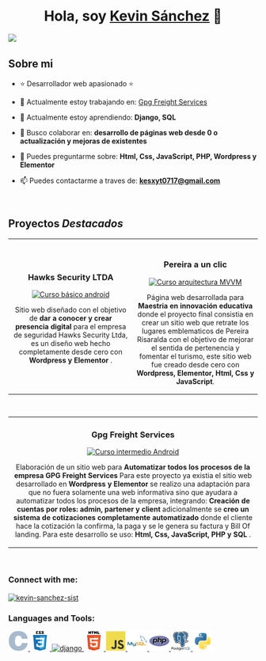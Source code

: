 <div align="center">
<h1 align="center">Hola, soy <a href="https://linkedin.com/in/kevin-sanchez-sist">Kevin Sánchez</a> 👋</h1>
</div>
<img src="https://blogger.googleusercontent.com/img/b/R29vZ2xl/AVvXsEhrNiEzGhIhoLixLS0_70KmGEt7w0zYHIjFmV_egohAb5rKwyNPCx8YAl_ZIdM6ocA3Z36f3GwqTY9JvvOpIAGeGMlhiKJvwg60z2deiLAm17AYXUxSIForm1bBZ3WvlqbUe7yI8ADV88KkzMCfr-9edqdtAOZ7JF4FbXZoDrQgfJR7Fh0x33_hy63TJcyy/s2000/Banner%20para%20Linkedin%20desarrollador%20web%20moderno%20azul%20verde.jpg">

## Sobre mi

- ⭐ Desarrollador web apasionado ⭐

- 🔭 Actualmente estoy trabajando en: [Gpg Freight Services](https://gpgfreight.com/)

- 🌱 Actualmente estoy aprendiendo: **Django, SQL**

- 👯 Busco colaborar en: **desarrollo de páginas web desde 0 o actualización y mejoras de existentes**

- 💬 Puedes preguntarme sobre: **Html, Css, JavaScript, PHP, Wordpress y Elementor**

- 📫 Puedes contactarme a traves de: **kesxyt0717@gmail.com**
<br>

## Proyectos *Destacados*
<table>
<tr>
<td width="50%">
<h3 align="center">Hawks Security LTDA</h3>
<div align="center">
<a href="https://hawkssecurity.com.co/inicio/" target="_blank"><img src="https://blogger.googleusercontent.com/img/a/AVvXsEjs2FF5Zckq9Vp-G6nMze8rrAHZ8EYBHFNYJjYqnWOXoY24WHZoQTjmdg2JXBGlxcBmpPwdA2VH8mhv1Jy19KlvA0nOaX4DOFtqEsPGBLUs-xNiFILXpeQMyVy5j5Y1OLUG4Ucq4kyL0TKodZBKWxZYcV7rKXwjqMO6e1kGS-ju4gN7hk9Ip8FAX3wRuirr" width="400" alt="Curso básico android"></a>

<p>Sitio web diseñado con el objetivo de <strong>dar a conocer y crear presencia digital</strong> para el empresa de seguridad Hawks Security Ltda, es un diseño web hecho completamente desde cero con <strong> Wordpress y Elementor </strong>.</p>
</div>
                                                                                      
</td>

<td width="50%">
               <br>
<h3 align="center">Pereira a un clic</h3>
<div align="center">                                       
<a href="https://pereiraaunclic.com/" target="_blank"><img src="https://blogger.googleusercontent.com/img/a/AVvXsEjhsiJkfQq0y_LR7vYR2KFxWpbMaGV2xqdZG_nRSpAl0KCvptKc1NisK8dOjdHu12fdOsGiK1Jqu-7d1GNxBsUM5VtZTa1h5o8xs0n7QzVCeq0YYZmCBroo8zNF3Mc5C3ZGZ-mo1Ky-NbXV4bsAUjJpioiw9gsyW32DwHfH3BHLSKo3tzhZ37VToQ7clIn3" width="400" alt="Curso arquitectura MVVM"></a>
<br>
</p>Página web desarrollada para <strong>Maestria en innovación educativa </strong> donde el proyecto final consistia en crear un sitio web que retrate los lugares emblematicos de
  Pereira Risaralda con el objetivo de mejorar el sentida de pertenencia y fomentar el turismo, este sitio web fue creado desde cero con <strong> Wordpress, Elementor, Html, Css y JavaScript</strong>.</p>
</div>                                                             
</table>                                                                                 
</div>
<br>

<table>
<tr>
<td width="50%">
<h3 align="center">Gpg Freight Services</h3>
<div align="center">
<a href="https://gpgfreight.com/" target="_blank"><img src="https://blogger.googleusercontent.com/img/a/AVvXsEg0XsQ4ZK4JMJ2FixMB7_fusLFJNyDXk3_z7o919viQxlywSu73mJM8RZdnyjJwYZV4knb07T6GGdif4EXb5F36M1EVT_aAQAUkbqOj6MA-wxFs4rHm1GP-V87qTqa84hSk7VZjmfXHI10_KbfzBjpde9Zp-uLHLt1R_XIC243959z0k7vG7nLsxDHp4_d-" width="400" alt="Curso intermedio Android"></a>

<p>Elaboración de un sitio web para <strong>Automatizar todos los procesos de la empresa GPG Freight Services</strong> Para este proyecto ya existia el sitio web desarrollado en
  <strong> Wordpress y Elementor </strong> se realizo una adaptación para que no fuera solamente una web informativa sino que ayudara a automatizar todos los procesos de la empresa, integrando: <strong> Creación de cuentas por roles: admin, partener y client </strong> adicionalmente se <strong> creo un sistema de cotizaciones completamente automatizado </strong> 
  donde el cliente hace la cotización la confirma, la paga y se le genera su factura y Bill Of landing. Para este desarrollo se uso: <strong> Html, Css, JavaScript, PHP y SQL </strong>.</p>
</div>
                                                                                      
</td>       
</div>
                                                                                      
</td>  
</table>                                                                                 
</div>
<br>

<h3 align="left">Connect with me:</h3>
<p align="left">
<a href="https://linkedin.com/in/kevin-sanchez-sist" target="blank"><img align="center" src="https://raw.githubusercontent.com/rahuldkjain/github-profile-readme-generator/master/src/images/icons/Social/linked-in-alt.svg" alt="kevin-sanchez-sist" height="30" width="40" /></a>
</p>

<h3 align="left">Languages and Tools:</h3>
<p align="left"> <a href="https://www.cprogramming.com/" target="_blank" rel="noreferrer"> <img src="https://raw.githubusercontent.com/devicons/devicon/master/icons/c/c-original.svg" alt="c" width="40" height="40"/> </a> <a href="https://www.w3schools.com/css/" target="_blank" rel="noreferrer"> <img src="https://raw.githubusercontent.com/devicons/devicon/master/icons/css3/css3-original-wordmark.svg" alt="css3" width="40" height="40"/> </a> <a href="https://www.djangoproject.com/" target="_blank" rel="noreferrer"> <img src="https://cdn.worldvectorlogo.com/logos/django.svg" alt="django" width="40" height="40"/> </a> <a href="https://www.w3.org/html/" target="_blank" rel="noreferrer"> <img src="https://raw.githubusercontent.com/devicons/devicon/master/icons/html5/html5-original-wordmark.svg" alt="html5" width="40" height="40"/> </a> <a href="https://developer.mozilla.org/en-US/docs/Web/JavaScript" target="_blank" rel="noreferrer"> <img src="https://raw.githubusercontent.com/devicons/devicon/master/icons/javascript/javascript-original.svg" alt="javascript" width="40" height="40"/> </a> <a href="https://www.mysql.com/" target="_blank" rel="noreferrer"> <img src="https://raw.githubusercontent.com/devicons/devicon/master/icons/mysql/mysql-original-wordmark.svg" alt="mysql" width="40" height="40"/> </a> <a href="https://www.php.net" target="_blank" rel="noreferrer"> <img src="https://raw.githubusercontent.com/devicons/devicon/master/icons/php/php-original.svg" alt="php" width="40" height="40"/> </a> <a href="https://www.postgresql.org" target="_blank" rel="noreferrer"> <img src="https://raw.githubusercontent.com/devicons/devicon/master/icons/postgresql/postgresql-original-wordmark.svg" alt="postgresql" width="40" height="40"/> </a> <a href="https://www.python.org" target="_blank" rel="noreferrer"> <img src="https://raw.githubusercontent.com/devicons/devicon/master/icons/python/python-original.svg" alt="python" width="40" height="40"/> </a> </p>
